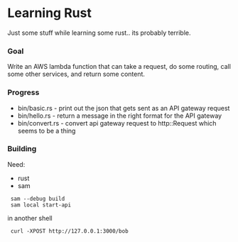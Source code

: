 # Learning Rust

Just some stuff while learning some rust.. its probably terrible.

### Goal

Write an AWS lambda function that can take a request, do some routing, call some other services, and return some content.

### Progress

- bin/basic.rs - print out the json that gets sent as an API gateway request
- bin/hello.rs - return a message in the right format for the API gateway
- bin/convert.rs - convert api gateway request to http::Request which seems to be a thing

### Building

Need:
 - rust
 - sam

```
 sam --debug build
 sam local start-api
```

in another shell
```
 curl -XPOST http://127.0.0.1:3000/bob
```

